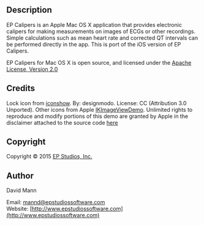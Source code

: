 ## Description
EP Calipers is an Apple Mac OS X application that
provides electronic calipers for making measurements on images of ECGs
or other recordings.  Simple calculations such as mean heart rate and
corrected QT intervals can be performed directly in the app. This is
port of the iOS version of EP Calipers.

EP Calipers for Mac OS X is open source, and licensed under the 
[Apache License, Version 2.0](http://www.apache.org/licenses/LICENSE-2.0.html)

## Credits
Lock icon from [iconshow](http://iconshow.me/lock-2).  By: designmodo.  License: CC (Attribution 3.0 Unported).  Other icons from Apple [IKImageViewDemo](https://developer.apple.com/library/mac/samplecode/IKImageViewDemo/Introduction/Intro.html).  Unlimited rights to reproduce and modify portions of this demo are granted by Apple in the disclaimer attached to the source code [here](https://developer.apple.com/library/mac/samplecode/IKImageViewDemo/Listings/Controller_h.html#//apple_ref/doc/uid/DTS10004049-Controller_h-DontLinkElementID_3)

## Copyright
Copyright © 2015 [EP Studios, Inc.](http://www.epstudiossoftware.com)

## Author
David Mann

Email: [mannd@epstudiossoftware.com](mailto:mannd@epstudiossoftware.com)  
Website: [http://www.epstudiossoftware.com](http://www.epstudiossoftware.com)   

